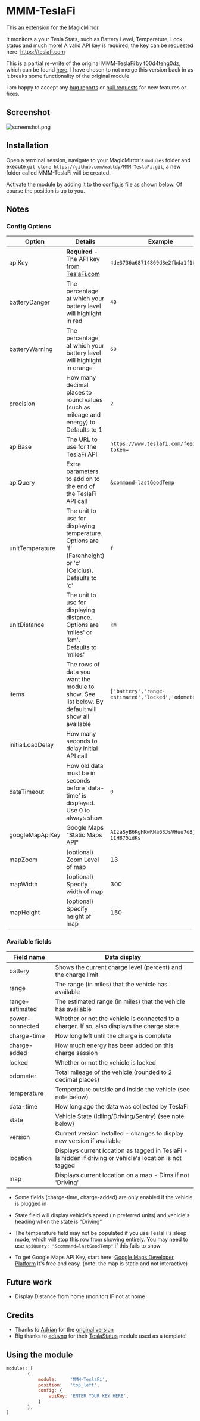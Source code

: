 # MMM-TeslaFi

This an extension for the [MagicMirror](https://github.com/MichMich/MagicMirror).

It monitors a your Tesla Stats, such as Battery Level, Temperature, Lock status and much more! A valid API key is required, the key can be requested here: https://teslafi.com

This is a partial re-write of the original MMM-TeslaFi by [f00d4tehg0dz](https://github.com/f00d4tehg0dz), which can be found [here](https://github.com/f00d4tehg0dz/MMM-TeslaFi). I have chosen to not merge this version back in as it breaks some functionality of the original module.

I am happy to accept any [bug reports](https://github.com/mattdy/MMM-TeslaFi/issues) or [pull requests](https://github.com/mattdy/MMM-TeslaFi/pulls) for new features or fixes.

## Screenshot

![screenshot.png](doc/screenshot.png)

## Installation

Open a terminal session, navigate to your MagicMirror's `modules` folder and execute `git clone https://github.com/mattdy/MMM-TeslaFi.git`, a new folder called MMM-TeslaFi will be created.

Activate the module by adding it to the config.js file as shown below. Of course the position is up to you.

## Notes

### Config Options

| Option | Details | Example |
| --- | --- | --- |
| apiKey | **Required** - The API key from [TeslaFi.com](https://teslafi.com/api.php) | `4de3736a68714869d3e2fbda1f1b83ff` |
| batteryDanger | The percentage at which your battery level will highlight in red | `40` |
| batteryWarning | The percentage at which your battery level will highlight in orange | `60` |
| precision | How many decimal places to round values (such as mileage and energy) to. Defaults to 1 | `2` |
| apiBase | The URL to use for the TeslaFi API | `https://www.teslafi.com/feed.php?token=` |
| apiQuery | Extra parameters to add on to the end of the TeslaFi API call | `&command=lastGoodTemp` |
| unitTemperature | The unit to use for displaying temperature. Options are 'f' (Farenheight) or 'c' (Celcius). Defaults to 'c' | `f` |
| unitDistance | The unit to use for displaying distance. Options are 'miles' or 'km'. Defaults to 'miles' | `km` |
| items | The rows of data you want the module to show. See list below. By default will show all available | `['battery','range-estimated','locked','odometer']` |
| initialLoadDelay | How many seconds to delay initial API call |
| dataTimeout | How old data must be in seconds before 'data-time' is displayed. Use 0 to always show | `0` |
| googleMapApiKey | Google Maps "Static Maps API" | `AIzaSyB6KgHKwRNa63JsVHuu7d8jV-1IH875idKs` |
| mapZoom | (optional) Zoom Level of map | 13 |
| mapWidth | (optional) Specify width of map | 300 |
| mapHeight | (optional) Specify height of map | 150 |

### Available fields

| Field name | Data display |
| --- | --- |
| battery | Shows the current charge level (percent) and the charge limit |
| range | The range (in miles) that the vehicle has available |
| range-estimated | The estimated range (in miles) that the vehicle has available |
| power-connected | Whether or not the vehicle is connected to a charger. If so, also displays the charge state |
| charge-time | How long left until the charge is complete |
| charge-added | How much energy has been added on this charge session |
| locked | Whether or not the vehicle is locked |
| odometer | Total mileage of the vehicle (rounded to 2 decimal places) |
| temperature | Temperature outside and inside the vehicle (see note below) |
| data-time | How long ago the data was collected by TeslaFi |
| state | Vehicle State (Idling/Driving/Sentry) (see note below) |
| version | Current version installed - changes to display new version if available |
| location | Displays current location as tagged in TeslaFi - Is hidden if driving or vehicle's location is not tagged |
| map | Displays current location on a map - Dims if not 'Driving' |

* Some fields (charge-time, charge-added) are only enabled if the vehicle is plugged in
* State field will display vehicle's speed (in preferred units) and vehicle's heading when the state is "Driving"
* The temperature field may not be populated if you use TeslaFi's sleep mode, which will stop this row from showing entirely. You may need to use `apiQuery: "&command=lastGoodTemp"` if this fails to show

* To get Google Maps API Key, start here: [Google Maps Developer Platform](https://developers.google.com/maps/documentation/maps-static/overview?utm_source=google&utm_medium=cpc&utm_campaign=FY18-Q2-global-demandgen-paidsearchonnetworkhouseads-cs-maps_contactsal_saf&utm_content=text-ad-none-none-DEV_c-CRE_432494864760-ADGP_Hybrid%20%7C%20AW%20SEM%20%7C%20SKWS%20~%20Maps%20Static%20API-KWID_43700053359877717-kwd-505086761433-userloc_9000983&utm_term=KW_%2Bmaps%20%2Bstatic%20%2Bapi-ST_%2Bmaps%20%2Bstatic%20%2Bapi&gclid=EAIaIQobChMImdKugZjJ7AIViInICh2BFAjGEAAYASAAEgJSB_D_BwE) It's free and easy. (note: the map is static and not interactive)

## Future work

* Display Distance from home (monitor) IF not at home

## Credits

* Thanks to [Adrian](https://github.com/f00d4tehg0dz) for the [original version](https://github.com/f00d4tehg0dz/MMM-TeslaFi)
* Big thanks to [aduyng](https://github.com/aduyng) for their [TeslaStatus](https://github.com/aduyng/MMM-TeslaStatus) module used as a template!

## Using the module

````javascript
modules: [
		{
			module:		'MMM-TeslaFi',
			position:	'top_left',
			config: {
				apiKey: 'ENTER YOUR KEY HERE',
			}
		},
]
````

